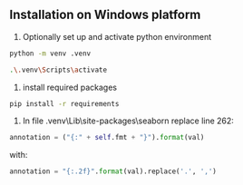 

## Installation on Windows platform 
1. Optionally set up and activate python environment
   
``` bash
python -m venv .venv
```

```bash
.\.venv\Scripts\activate
```

1. install required packages
```bash
pip install -r requirements
```

1. In file .venv\Lib\site-packages\seaborn replace line 262:
```python
annotation = ("{:" + self.fmt + "}").format(val)
```
with:
```python
annotation = "{:.2f}".format(val).replace('.', ',')
```